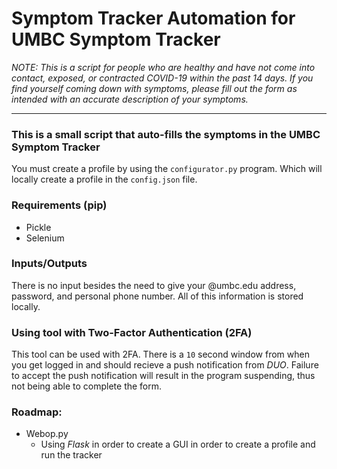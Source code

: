 # Symptom Tracker Automation for UMBC Symptom Tracker
*NOTE: This is a script for people who are healthy and have not come into contact, exposed, or contracted COVID-19 within the past 14 days. If you find yourself coming down with symptoms, please fill out the form as intended with an accurate description of your symptoms.*

---

### This is a small script that auto-fills the symptoms in the UMBC Symptom Tracker
You must create a profile by using the `configurator.py` program. Which will locally create a profile in the `config.json` file.  

### Requirements (pip)
- Pickle
- Selenium

### Inputs/Outputs
There is no input besides the need to give your @umbc.edu address, password, and personal phone number. All of this information is stored locally.

### Using tool with Two-Factor Authentication (2FA)  
This tool can be used with 2FA. There is a `10` second window from when you get logged in and should recieve a push notification from *DUO*. Failure to accept the push notification will result in the program suspending, thus not being able to complete the form.

### Roadmap:   
- Webop.py
  - Using *Flask* in order to create a GUI in order to create a profile and run the tracker

